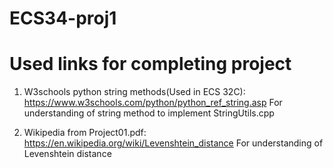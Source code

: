 # ECS34-proj1

# Used links for completing project

1. W3schools python string methods(Used in ECS 32C):
  https://www.w3schools.com/python/python_ref_string.asp
For understanding of string method to implement StringUtils.cpp

2. Wikipedia from Project01.pdf:
  https://en.wikipedia.org/wiki/Levenshtein_distance
For understanding of Levenshtein distance

